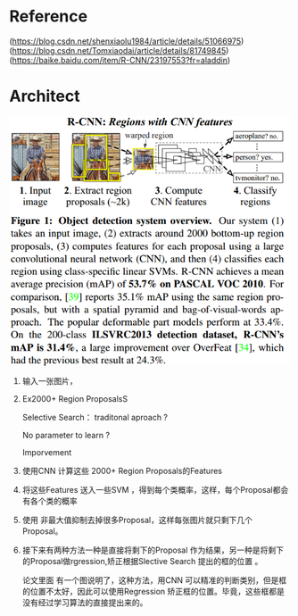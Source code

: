 #   Reference
  (https://blog.csdn.net/shenxiaolu1984/article/details/51066975)
  (https://blog.csdn.net/Tomxiaodai/article/details/81749845)
  (https://baike.baidu.com/item/R-CNN/23197553?fr=aladdin)
# Architect

![p](https://github.com/simonlee327/Paperlearning/blob/master/Pictures/Image%201.png)

1. 输入一张图片，

1. Ex2000+ Region ProposalsS

    Selective Search： traditonal aproach ? 

    No parameter to learn ?

    Imporvement

1. 使用CNN 计算这些 2000+ Region Proposals的Features 

1. 将这些Features 送入一些SVM ，得到每个类概率，这样，每个Proposal都会有各个类的概率

1. 使用 非最大值抑制去掉很多Proposal，这样每张图片就只剩下几个Proposal。

1. 接下来有两种方法一种是直接将剩下的Proposal 作为结果，另一种是将剩下的Proposal做rgression,矫正根据Slective Search 提出的框的位置 。

    论文里面 有一个图说明了，这种方法，用CNN 可以精准的判断类别，但是框的位置不太好，因此可以使用Regression 矫正框的位置。毕竟，这些框都是没有经过学习算法的直接提出来的。

